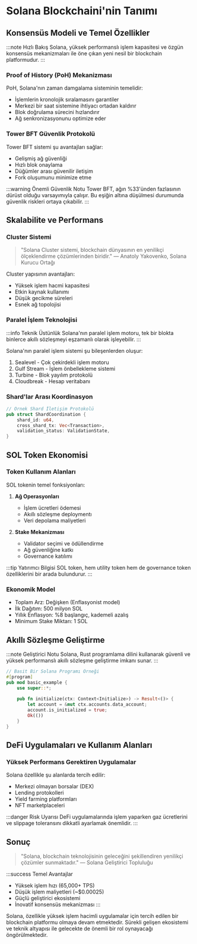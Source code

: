 # Solana Blockchaini'nin Tanımı

## Konsensüs Modeli ve Temel Özellikler

:::note Hızlı Bakış
Solana, yüksek performanslı işlem kapasitesi ve özgün konsensüs mekanizmaları ile öne çıkan yeni nesil bir blockchain platformudur.
:::

### Proof of History (PoH) Mekanizması


PoH, Solana'nın zaman damgalama sisteminin temelidir:
- İşlemlerin kronolojik sıralamasını garantiler
- Merkezi bir saat sistemine ihtiyacı ortadan kaldırır
- Blok doğrulama sürecini hızlandırır
- Ağ senkronizasyonunu optimize eder

### Tower BFT Güvenlik Protokolü

Tower BFT sistemi şu avantajları sağlar:
- Gelişmiş ağ güvenliği
- Hızlı blok onaylama
- Düğümler arası güvenilir iletişim
- Fork oluşumunu minimize etme

:::warning Önemli Güvenlik Notu
Tower BFT, ağın %33'ünden fazlasının dürüst olduğu varsayımıyla çalışır. Bu eşiğin altına düşülmesi durumunda güvenlik riskleri ortaya çıkabilir.
:::

## Skalabilite ve Performans

### Cluster Sistemi

> "Solana Cluster sistemi, blockchain dünyasının en yenilikçi ölçeklendirme çözümlerinden biridir."
> — Anatoly Yakovenko, Solana Kurucu Ortağı

Cluster yapısının avantajları:
- Yüksek işlem hacmi kapasitesi
- Etkin kaynak kullanımı
- Düşük gecikme süreleri
- Esnek ağ topolojisi

### Paralel İşlem Teknolojisi

:::info Teknik Üstünlük
Solana'nın paralel işlem motoru, tek bir blokta binlerce akıllı sözleşmeyi eşzamanlı olarak işleyebilir.
:::


Solana'nın paralel işlem sistemi şu bileşenlerden oluşur:
1. Sealevel - Çok çekirdekli işlem motoru
2. Gulf Stream - İşlem önbellekleme sistemi
3. Turbine - Blok yayılım protokolü
4. Cloudbreak - Hesap veritabanı


### Shard'lar Arası Koordinasyon

```rust
// Örnek Shard İletişim Protokolü
pub struct ShardCoordination {
    shard_id: u64,
    cross_shard_tx: Vec<Transaction>,
    validation_status: ValidationState,
}
```

## SOL Token Ekonomisi

### Token Kullanım Alanları

SOL tokenin temel fonksiyonları:

1. **Ağ Operasyonları**
   - İşlem ücretleri ödemesi
   - Akıllı sözleşme deploymentı
   - Veri depolama maliyetleri

2. **Stake Mekanizması**
   - Validator seçimi ve ödüllendirme
   - Ağ güvenliğine katkı
   - Governance katılımı

:::tip Yatırımcı Bilgisi
SOL token, hem utility token hem de governance token özelliklerini bir arada bulundurur.
:::

### Ekonomik Model

- Toplam Arz: Değişken (Enflasyonist model)
- İlk Dağıtım: 500 milyon SOL
- Yıllık Enflasyon: %8 başlangıç, kademeli azalış
- Minimum Stake Miktarı: 1 SOL


## Akıllı Sözleşme Geliştirme

:::note Geliştirici Notu
Solana, Rust programlama dilini kullanarak güvenli ve yüksek performanslı akıllı sözleşme geliştirme imkanı sunar.
:::

```rust
// Basit Bir Solana Programı Örneği
#[program]
pub mod basic_example {
    use super::*;
    
    pub fn initialize(ctx: Context<Initialize>) -> Result<()> {
        let account = &mut ctx.accounts.data_account;
        account.is_initialized = true;
        Ok(())
    }
}
```

## DeFi Uygulamaları ve Kullanım Alanları

### Yüksek Performans Gerektiren Uygulamalar

Solana özellikle şu alanlarda tercih edilir:
- Merkezi olmayan borsalar (DEX)
- Lending protokolleri
- Yield farming platformları
- NFT marketplaceleri

:::danger Risk Uyarısı
DeFi uygulamalarında işlem yaparken gaz ücretlerini ve slippage toleransını dikkatli ayarlamak önemlidir.
:::

## Sonuç

> "Solana, blockchain teknolojisinin geleceğini şekillendiren yenilikçi çözümler sunmaktadır."
> — Solana Geliştirici Topluluğu

:::success Temel Avantajlar
- Yüksek işlem hızı (65,000+ TPS)
- Düşük işlem maliyetleri (~$0.00025)
- Güçlü geliştirici ekosistemi
- İnovatif konsensüs mekanizması
:::

Solana, özellikle yüksek işlem hacimli uygulamalar için tercih edilen bir blockchain platformu olmaya devam etmektedir. Sürekli gelişen ekosistemi ve teknik altyapısı ile gelecekte de önemli bir rol oynayacağı öngörülmektedir.